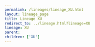 ```yaml
---
permalink: /lineages/lineage_XU.html
layout: lineage_page
title: Lineage XU
redirect_to: ../lineage.html?lineage=XU
lineage: XU
parent: 
children: ['XU']
---
```

